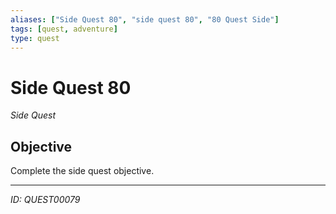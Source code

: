 ```yaml
---
aliases: ["Side Quest 80", "side quest 80", "80 Quest Side"]
tags: [quest, adventure]
type: quest
---
```


# Side Quest 80

*Side Quest*

## Objective
Complete the side quest objective.

---
*ID: QUEST00079*